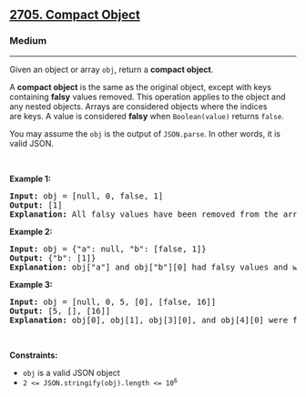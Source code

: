 <h2><a href="https://leetcode.com/problems/compact-object/">2705. Compact Object</a></h2><h3>Medium</h3><hr><p>Given an object or array&nbsp;<code>obj</code>, return a <strong>compact object</strong>.</p>

<p>A <strong>compact object</strong>&nbsp;is the same as the original object, except with keys containing <strong>falsy</strong> values removed. This operation applies to the object and any nested objects. Arrays are considered objects where&nbsp;the indices are&nbsp;keys. A value is&nbsp;considered <strong>falsy</strong>&nbsp;when <code>Boolean(value)</code> returns <code>false</code>.</p>

<p>You may assume the&nbsp;<code>obj</code> is&nbsp;the output of&nbsp;<code>JSON.parse</code>. In other words, it is valid JSON.</p>

<p>&nbsp;</p>
<p><strong class="example">Example 1:</strong></p>

<pre>
<strong>Input:</strong> obj = [null, 0, false, 1]
<strong>Output:</strong> [1]
<strong>Explanation:</strong> All falsy values have been removed from the array.
</pre>

<p><strong class="example">Example 2:</strong></p>

<pre>
<strong>Input:</strong> obj = {&quot;a&quot;: null, &quot;b&quot;: [false, 1]}
<strong>Output:</strong> {&quot;b&quot;: [1]}
<strong>Explanation:</strong> obj[&quot;a&quot;] and obj[&quot;b&quot;][0] had falsy values and were removed.</pre>

<p><strong class="example">Example 3:</strong></p>

<pre>
<strong>Input:</strong> obj = [null, 0, 5, [0], [false, 16]]
<strong>Output:</strong> [5, [], [16]]
<strong>Explanation:</strong> obj[0], obj[1], obj[3][0], and obj[4][0] were falsy and removed.
</pre>

<p>&nbsp;</p>
<p><strong>Constraints:</strong></p>

<ul>
	<li><code>obj</code> is a valid JSON object</li>
	<li><code>2 &lt;= JSON.stringify(obj).length &lt;= 10<sup>6</sup></code></li>
</ul>
